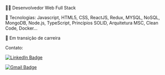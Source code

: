 👨‍💻 Desenvolvedor Web Full Stack

🌱 Tecnologias: Javascript, HTML5, CSS, ReactJS, Redux, MYSQL, NoSQL, MongoDB, Node.js, TypeScript, Princípios SOLID, Arquitetura MSC, Clean Code, Docker...

🔌 Em transição de carreira

<!-- 📩 email: maikelmysilvestre@gmail.com -->

Contato:

[![LinkedIn Badge](https://img.shields.io/badge/LinkedIn-0077B5?style=for-the-badge&logo=linkedin&logoColor=white&link=[https://www.linkedin.com/in/maikelmy/])]([https://www.linkedin.com/in/maikelmy/])

[![Gmail Badge](https://img.shields.io/badge/Gmail-D14836?style=for-the-badge&logo=gmail&logoColor=white&link=[mailto:maikelmysilvestre@gmail.com])]([mailto:maikelmysilvestre@gmail.com])
